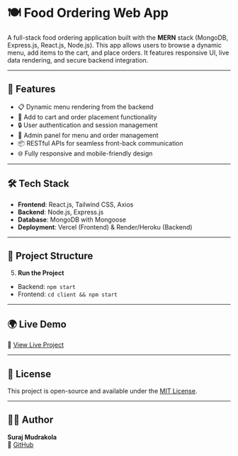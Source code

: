 # 🍽️ Food Ordering Web App

A full-stack food ordering application built with the **MERN** stack (MongoDB, Express.js, React.js, Node.js). This app allows users to browse a dynamic menu, add items to the cart, and place orders. It features responsive UI, live data rendering, and secure backend integration.

---

## 🚀 Features

- 📋 Dynamic menu rendering from the backend
- 🛒 Add to cart and order placement functionality
- 🔒 User authentication and session management
- 🎯 Admin panel for menu and order management
- 📦 RESTful APIs for seamless front-back communication
- 🌐 Fully responsive and mobile-friendly design

---

## 🛠️ Tech Stack

- **Frontend**: React.js, Tailwind CSS, Axios
- **Backend**: Node.js, Express.js
- **Database**: MongoDB with Mongoose
- **Deployment**: Vercel (Frontend) & Render/Heroku (Backend)

---

## 📁 Project Structure



5. **Run the Project**  
- Backend: `npm start`  
- Frontend: `cd client && npm start`

---

## 🌍 Live Demo

🔗 [View Live Project](https://foodorder-fawn-kappa.vercel.app/)


---

## 📜 License

This project is open-source and available under the [MIT License](LICENSE).

---

## 👨‍💻 Author

**Suraj Mudrakola**  
🔗 [GitHub](https://github.com/SURAJMUDRAKOLA)

